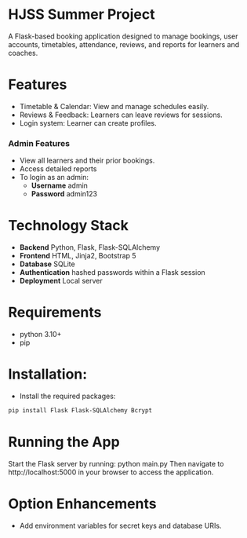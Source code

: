 # HJSS Summer Project

A Flask-based booking application designed to manage bookings, user accounts, timetables, attendance, reviews, and reports for learners and coaches.

# Features
- Timetable & Calendar: View and manage schedules easily.
- Reviews & Feedback: Learners can leave reviews for sessions.
- Login system: Learner can create profiles.

### Admin Features
- View all learners and their prior bookings.
- Access detailed reports
- To login as an admin:
  - **Username** admin
  - **Password** admin123

# Technology Stack
- **Backend** Python, Flask, Flask-SQLAlchemy
- **Frontend** HTML, Jinja2, Bootstrap 5
- **Database** SQLite
- **Authentication** hashed passwords within a Flask session
- **Deployment** Local server

# Requirements

- python 3.10+
- pip

# Installation: 
- Install the required packages:
```bash
pip install Flask Flask-SQLAlchemy Bcrypt
```
# Running the App
Start the Flask server by running:
python main.py
Then navigate to http://localhost:5000 in your browser to access the application.

# Option Enhancements
- Add environment variables for secret keys and database URIs.

